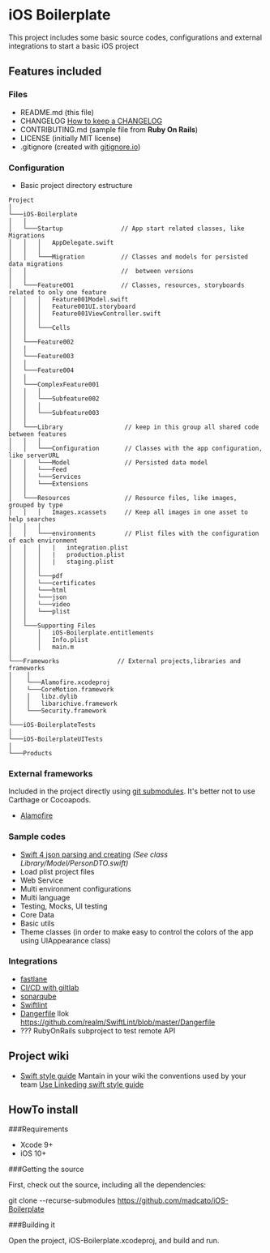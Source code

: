 # iOS Boilerplate

This project includes some basic source codes, configurations and external integrations to start a basic iOS project

## Features included

### Files

- README.md (this file)
- CHANGELOG [How to keep a CHANGELOG](https://keepachangelog.com/en/0.3.0/)
- CONTRIBUTING.md (sample file from **Ruby On Rails**)
- LICENSE (initially MIT license)
- .gitignore (created with [gitignore.io](http://www.gitignore.io))

### Configuration

- Basic project directory estructure

```
Project
│
└───iOS-Boilerplate
│   │
│   └───Startup                // App start related classes, like Migrations
│   │   │   AppDelegate.swift
│   │   │
│   │   └───Migration          // Classes and models for persisted data migrations
│   │                          //  between versions
│   │
│   └───Feature001             // Classes, resources, storyboards related to only one feature
│   │   │   Feature001Model.swift
│   │   │   Feature001UI.storyboard
│   │   │   Feature001ViewController.swift
│   │   │
│   │   └───Cells
│   │
│   └───Feature002
│   │
│   └───Feature003
│   │
│   └───Feature004
│   │
│   └───ComplexFeature001
│   │   │
│   │   └───Subfeature002
│   │   │
│   │   └───Subfeature003
│   │
│   └───Library                 // keep in this group all shared code between features
│   │   │
│   │   └───Configuration       // Classes with the app configuration, like serverURL 
│   │   └───Model               // Persisted data model
│   │   └───Feed
│   │   └───Services
│   │   └───Extensions
│   │
│   └───Resources               // Resource files, like images, grouped by type
│   │   │   Images.xcassets     // Keep all images in one asset to help searches
│   │   │
│   │   └───environments        // Plist files with the configuration of each environment
│   │   │   |   integration.plist
│   │   │   |   production.plist
│   │   │   |   staging.plist
│   │   │
│   │   └───pdf
│   │   └───certificates
│   │   └───html
│   │   └───json
│   │   └───video
│   │   └───plist
│   │
│   └───Supporting Files
│       │   iOS-Boilerplate.entitlements
│       │   Info.plist
│       │   main.m
│
└───Frameworks                // External projects,libraries and frameworks
│    │
│    └───Alamofire.xcodeproj
│    └───CoreMotion.framework
│    │   libz.dylib
│    │   libarichive.framework
│    └───Security.framework
│
└───iOS-BoilerplateTests
│
└───iOS-BoilerplateUITests
│
└───Products
```

### External frameworks

Included in the project directly using [git submodules](https://git-scm.com/book/en/v2/Git-Tools-Submodules). It's better not to use Carthage or Cocoapods.

- [Alamofire](https://github.com/Alamofire/Alamofire)

### Sample codes

- [Swift 4 json parsing and creating](https://grokswift.com/json-swift-4/) _(See class Library/Model/PersonDTO.swift)_
- Load plist project files
- Web Service 
- Multi environment configurations
- Multi language
- Testing, Mocks, UI testing 
- Core Data
- Basic utils
- Theme classes (in order to make easy to control the colors of the app using UIAppearance class)

### Integrations

- [fastlane](https://fastlane.tools)
- [CI/CD with giltlab](https://docs.gitlab.com/ee/ci/yaml/)
- [sonarqube](https://www.sonarqube.org)
- [Swiftlint](https://github.com/realm/SwiftLint)
- [Dangerfile](https://github.com/danger/swift) llok https://github.com/realm/SwiftLint/blob/master/Dangerfile
- ??? RubyOnRails subproject to test remote API

## Project wiki

- [Swift style guide](wiki) Mantain in your wiki the conventions used by your team
  [Use Linkeding swift style guide](https://github.com/linkedin/swift-style-guide)

## HowTo install

###Requirements

* Xcode 9+
* iOS 10+

###Getting the source

First, check out the source, including all the dependencies:

git clone --recurse-submodules https://github.com/madcato/iOS-Boilerplate

###Building it

Open the project, iOS-Boilerplate.xcodeproj, and build and run.


